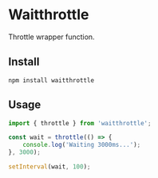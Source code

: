 # Waitthrottle
Throttle wrapper function.

## Install
```shell
npm install waitthrottle
```

## Usage
```js
import { throttle } from 'waitthrottle';

const wait = throttle(() => {
    console.log('Waiting 3000ms...');
}, 3000);

setInterval(wait, 100);